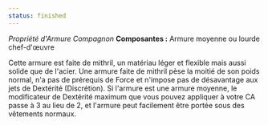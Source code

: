 ```yaml
---
status: finished
---
```

_Propriété d'Armure Compagnon_
__Composantes :__ Armure moyenne ou lourde chef-d'œuvre

Cette armure est faite de mithril, un matériau léger et flexible mais aussi solide que de l'acier. Une armure faite de mithril pèse la moitié de son poids normal, n'a pas de prérequis de Force et n'impose pas de désavantage aux jets de Dextérité (Discrétion). Si l'armure est une armure moyenne, le modificateur de Dextérité maximum que vous pouvez appliquer à votre CA passe à 3 au lieu de 2, et l'armure peut facilement être portée sous des vêtements normaux.